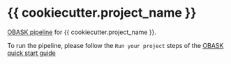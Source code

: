 # {{ cookiecutter.project_name }}

[OBASK pipeline](https://github.com/OBASKTools/obask) for {{ cookiecutter.project_name }}.

To run the pipeline, please follow the `Run your project` steps of the [OBASK quick start guide](https://obasktools.github.io/obask/quick_start/)